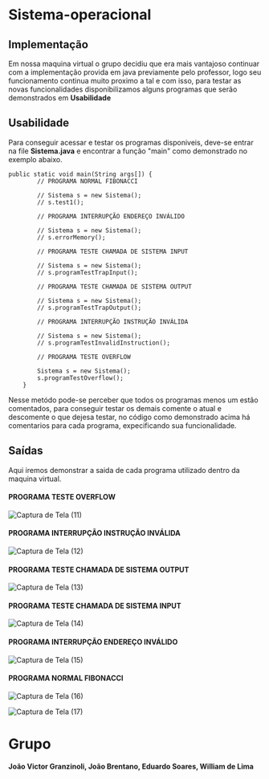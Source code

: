 # Sistema-operacional

## Implementação
Em nossa maquina virtual o grupo decidiu que era mais vantajoso continuar com a implementação provida em java previamente pelo professor, logo
seu funcionamento continua muito proximo a tal e com isso, para testar as novas funcionalidades disponibilizamos alguns programas que serão demonstrados
em **Usabilidade**

## Usabilidade
Para conseguir acessar e testar os programas disponiveis, deve-se entrar na file **Sistema.java** e encontrar a função "main" como demonstrado no exemplo
abaixo.

```
public static void main(String args[]) {
		// PROGRAMA NORMAL FIBONACCI

		// Sistema s = new Sistema();
		// s.test1();

		// PROGRAMA INTERRUPÇÃO ENDEREÇO INVÁLIDO

		// Sistema s = new Sistema();
		// s.errorMemory();

		// PROGRAMA TESTE CHAMADA DE SISTEMA INPUT

		// Sistema s = new Sistema();
		// s.programTestTrapInput();

		// PROGRAMA TESTE CHAMADA DE SISTEMA OUTPUT

		// Sistema s = new Sistema();
		// s.programTestTrapOutput();

		// PROGRAMA INTERRUPÇÃO INSTRUÇÃO INVÁLIDA

		// Sistema s = new Sistema();
		// s.programTestInvalidInstruction();

		// PROGRAMA TESTE OVERFLOW

		Sistema s = new Sistema();
		s.programTestOverflow();
	}
  ```
  Nesse metódo pode-se perceber que todos os programas menos um estão comentados, para conseguir testar os demais comente o atual e descomente o
  que dejesa testar, no código como demonstrado acima há comentarios para cada programa, expecificando sua funcionalidade.
  
  ## Saídas
  Aqui iremos demonstrar a saida de cada programa utilizado dentro da maquina virtual.
  #### PROGRAMA TESTE OVERFLOW
  
  ![Captura de Tela (11)](https://user-images.githubusercontent.com/54122328/112893737-72871a80-90b1-11eb-9ce2-92bdea2360ed.png)

  #### PROGRAMA INTERRUPÇÃO INSTRUÇÃO INVÁLIDA
  
  ![Captura de Tela (12)](https://user-images.githubusercontent.com/54122328/112893797-8468bd80-90b1-11eb-8db7-1e084ce35c64.png)

  #### PROGRAMA TESTE CHAMADA DE SISTEMA OUTPUT
  
  ![Captura de Tela (13)](https://user-images.githubusercontent.com/54122328/112893844-90ed1600-90b1-11eb-839f-3adc106ccb64.png)

  #### PROGRAMA TESTE CHAMADA DE SISTEMA INPUT
  
  ![Captura de Tela (14)](https://user-images.githubusercontent.com/54122328/112893879-9b0f1480-90b1-11eb-9ad9-2177bc105a88.png)

  #### PROGRAMA INTERRUPÇÃO ENDEREÇO INVÁLIDO
  
  ![Captura de Tela (15)](https://user-images.githubusercontent.com/54122328/112893905-a104f580-90b1-11eb-840d-f248e66ab7b5.png)

  #### PROGRAMA NORMAL FIBONACCI
  
  ![Captura de Tela (16)](https://user-images.githubusercontent.com/54122328/112893924-a5311300-90b1-11eb-8301-f92620d6a4c9.png)
  
  ![Captura de Tela (17)](https://user-images.githubusercontent.com/54122328/112894458-44eea100-90b2-11eb-83d2-74d290469e5c.png)
  
  # Grupo
  **João Victor Granzinoli, João Brentano, Eduardo Soares, William de Lima**



